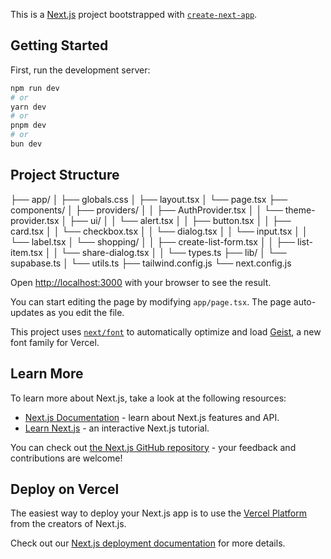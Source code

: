 This is a [Next.js](https://nextjs.org) project bootstrapped with [`create-next-app`](https://nextjs.org/docs/app/api-reference/cli/create-next-app).

## Getting Started

First, run the development server:

```bash
npm run dev
# or
yarn dev
# or
pnpm dev
# or
bun dev
```

## Project Structure

├── app/
│   ├── globals.css
│   ├── layout.tsx
│   └── page.tsx
├── components/
│   ├── providers/
│   │   ├── AuthProvider.tsx
│   │   └── theme-provider.tsx
│   ├── ui/
│   │   └── alert.tsx
│   │   ├── button.tsx
│   │   ├── card.tsx
│   │   └── checkbox.tsx
│   │   └── dialog.tsx
│   │   └── input.tsx
│   │   └── label.tsx
│   └── shopping/
│   │   ├── create-list-form.tsx
│   │   ├── list-item.tsx
│   │   └── share-dialog.tsx
│   │   └── types.ts
├── lib/
│   └── supabase.ts
│   └── utils.ts
├── tailwind.config.js
└── next.config.js



Open [http://localhost:3000](http://localhost:3000) with your browser to see the result.

You can start editing the page by modifying `app/page.tsx`. The page auto-updates as you edit the file.

This project uses [`next/font`](https://nextjs.org/docs/app/building-your-application/optimizing/fonts) to automatically optimize and load [Geist](https://vercel.com/font), a new font family for Vercel.

## Learn More

To learn more about Next.js, take a look at the following resources:

- [Next.js Documentation](https://nextjs.org/docs) - learn about Next.js features and API.
- [Learn Next.js](https://nextjs.org/learn) - an interactive Next.js tutorial.

You can check out [the Next.js GitHub repository](https://github.com/vercel/next.js) - your feedback and contributions are welcome!

## Deploy on Vercel

The easiest way to deploy your Next.js app is to use the [Vercel Platform](https://vercel.com/new?utm_medium=default-template&filter=next.js&utm_source=create-next-app&utm_campaign=create-next-app-readme) from the creators of Next.js.

Check out our [Next.js deployment documentation](https://nextjs.org/docs/app/building-your-application/deploying) for more details.
